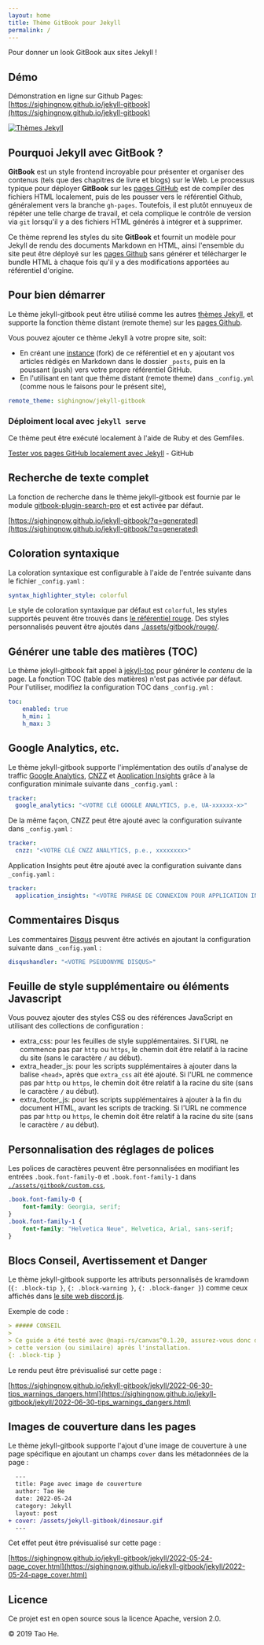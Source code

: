 ```yaml
---
layout: home
title: Thème GitBook pour Jekyll
permalink: /
---
```


Pour donner un look GitBook aux sites Jekyll !

## Démo

Démonstration en ligne sur Github Pages: [https://sighingnow.github.io/jekyll-gitbook](https://sighingnow.github.io/jekyll-gitbook)

[![Thèmes Jekyll](https://img.shields.io/badge/featured%20on-JekyllThemes-red.svg)](https://jekyll-themes.com/jekyll-gitbook/)

## Pourquoi Jekyll avec GitBook ?

**GitBook** est un style frontend incroyable pour présenter et organiser des contenus (tels que des chapitres de livre
et blogs) sur le Web. Le processus typique pour déployer **GitBook** sur les [pages GitHub][1] est de compiler des fichiers HTML localement, puis de les pousser vers le référentiel Github, généralement vers la branche `gh-pages`. Toutefois, il est plutôt ennuyeux de répéter une telle charge de travail, et cela complique le contrôle de version via `git` lorsqu'il y a des fichiers HTML générés à intégrer et à supprimer.

Ce thème reprend les styles du site **GitBook** et fournit un modèle pour Jekyll de rendu des documents Markdown en HTML, ainsi l'ensemble du site peut être déployé sur les [pages Github][1] sans générer et télécharger le bundle HTML à chaque fois qu'il y a des modifications apportées au référentiel d'origine.

## Pour bien démarrer

Le thème jekyll-gitbook peut être utilisé comme les autres [thèmes Jekyll][2], et supporte la fonction thème distant (remote theme) sur les [pages Github][1].

Vous pouvez ajouter ce thème Jekyll à votre propre site, soit:

- En créant une [instance][3] (fork) de ce référentiel et en y ajoutant vos articles rédigés en Markdown dans le dossier `_posts`, puis en la poussant (push) vers votre propre référentiel GitHub.
- En l'utilisant en tant que thème distant (remote theme) dans `_config.yml` (comme nous le faisons pour le présent site),

```yaml
remote_theme: sighingnow/jekyll-gitbook
```

### Déploiment local avec `jekyll serve`

Ce thème peut être exécuté localement à l'aide de Ruby et des Gemfiles.

[Tester vos pages GitHub localement avec Jekyll](https://docs.github.com/en/pages/setting-up-a-github-pages-site-with-jekyll/testing-your-github-pages-site-locally-with-jekyll) - GitHub

## Recherche de texte complet

La fonction de recherche dans le thème jekyll-gitbook est fournie par le module [gitbook-plugin-search-pro][5] et est activée par défaut.

[https://sighingnow.github.io/jekyll-gitbook/?q=generated](https://sighingnow.github.io/jekyll-gitbook/?q=generated)

## Coloration syntaxique

La coloration syntaxique est configurable à l'aide de l'entrée suivante dans le fichier `_config.yaml` :

```yaml
syntax_highlighter_style: colorful
```

Le style de coloration syntaxique par défaut est `colorful`, les styles supportés peuvent être trouvés dans [le référentiel rouge][6]. Des styles personnalisés peuvent être ajoutés dans [./assets/gitbook/rouge/](./assets/gitbook/rouge/).

## Générer une table des matières (TOC)

Le thème jekyll-gitbook fait appel à [jekyll-toc][4] pour générer le *contenu* de la page.
La fonction TOC (table des matières) n'est pas activée par défaut. Pour l'utiliser, modifiez la configuration TOC
dans `_config.yml` :

```yaml
toc:
    enabled: true
    h_min: 1
    h_max: 3
```

## Google Analytics, etc.

Le thème jekyll-gitbook supporte l'implémentation des outils d'analyse de traffic [Google Analytics][7], [CNZZ][8] et [Application Insights][9] grâce à la configuration minimale suivante dans `_config.yaml` :

```yaml
tracker:
  google_analytics: "<VOTRE CLÉ GOOGLE ANALYTICS, p.e, UA-xxxxxx-x>"
```

De la même façon, CNZZ peut être ajouté avec la configuration suivante dans `_config.yaml` :

```yaml
tracker:
  cnzz: "<VOTRE CLÉ CNZZ ANALYTICS, p.e., xxxxxxxx>"
```

Application Insights peut être ajouté avec la configuration suivante dans `_config.yaml` :

```yaml
tracker:
  application_insights: "<VOTRE PHRASE DE CONNEXION POUR APPLICATION INSIGHTS>"
```

## Commentaires Disqus

Les commentaires [Disqus](https://disqus.com/) peuvent être activés en ajoutant la configuration suivante dans `_config.yaml`&nbsp;:

```yaml
disqushandler: "<VOTRE PSEUDONYME DISQUS>"
```

## Feuille de style supplémentaire ou éléments Javascript

Vous pouvez ajouter des styles CSS ou des références JavaScript en utilisant des collections de configuration :

- extra_css: pour les feuilles de style supplémentaires. Si l'URL ne commence pas par `http` ou `https`, le chemin doit être relatif à la racine du site (sans le caractère `/` au début).
- extra_header_js: pour les scripts supplémentaires à ajouter dans la balise `<head>`, après que `extra_css` ait été ajouté. Si l'URL ne commence pas par `http` ou `https`, le chemin doit être relatif à la racine du site (sans le caractère `/` au début).
- extra_footer_js: pour les scripts supplémentaires à ajouter à la fin du document HTML, avant les scripts de tracking. Si l'URL ne commence pas par `http` ou `https`, le chemin doit être relatif à la racine du site (sans le caractère `/` au début).

## Personnalisation des réglages de polices

Les polices de caractères peuvent être personnalisées en modifiant les entrées `.book.font-family-0` et `.book.font-family-1` dans [`./assets/gitbook/custom.css`][10],

```css
.book.font-family-0 {
    font-family: Georgia, serif;
}
.book.font-family-1 {
    font-family: "Helvetica Neue", Helvetica, Arial, sans-serif;
}
```

## Blocs Conseil, Avertissement et Danger

Le thème jekyll-gitbook supporte les attributs personnalisés de kramdown (`{: .block-tip }`, `{: .block-warning }`,
`{: .block-danger }`) comme ceux affichés dans [le site web discord.js][11].

Exemple de code :

```markdown
> ##### CONSEIL
>
> Ce guide a été testé avec @napi-rs/canvas^0.1.20, assurez-vous donc d'avoir
> cette version (ou similaire) après l'installation.
{: .block-tip }
```

Le rendu peut être prévisualisé sur cette page :

[https://sighingnow.github.io/jekyll-gitbook/jekyll/2022-06-30-tips_warnings_dangers.html](https://sighingnow.github.io/jekyll-gitbook/jekyll/2022-06-30-tips_warnings_dangers.html)

## Images de couverture dans les pages

Le thème jekyll-gitbook supporte l'ajout d'une image de couverture à une page spécifique en ajoutant un champs `cover` dans les métadonnées de la page :

```diff
  ---
  title: Page avec image de couverture
  author: Tao He
  date: 2022-05-24
  category: Jekyll
  layout: post
+ cover: /assets/jekyll-gitbook/dinosaur.gif
  ---
```

Cet effet peut être prévisualisé sur cette page :

[https://sighingnow.github.io/jekyll-gitbook/jekyll/2022-05-24-page_cover.html](https://sighingnow.github.io/jekyll-gitbook/jekyll/2022-05-24-page_cover.html)

## Licence

Ce projet est en open source sous la licence Apache, version 2.0.

&copy; 2019 Tao He.

[1]: https://pages.github.com
[2]: https://pages.github.com/themes
[3]: https://github.com/sighingnow/jekyll-gitbook/fork
[4]: https://github.com/allejo/jekyll-toc
[5]: https://github.com/gitbook-plugins/gitbook-plugin-search-pro
[6]: https://github.com/rouge-ruby/rouge/tree/master/lib/rouge/themes
[7]: https://analytics.google.com/analytics/web/
[8]: https://www.cnzz.com/
[9]: https://docs.microsoft.com/en-us/azure/azure-monitor/app/app-insights-overview
[10]: https://github.com/sighingnow/jekyll-gitbook/blob/master/gitbook/custom.css
[11]: https://discordjs.guide/popular-topics/canvas.html#setting-up-napi-rs-canvas
[12]: https://rubygems.org/gems/jekyll-remote-theme
[13]: https://docs.github.com/en/pages/setting-up-a-github-pages-site-with-jekyll/adding-a-theme-to-your-github-pages-site-using-jekyll
[14]: https://github.com/sighingnow/jekyll-gitbook/blob/master/_config.yml

